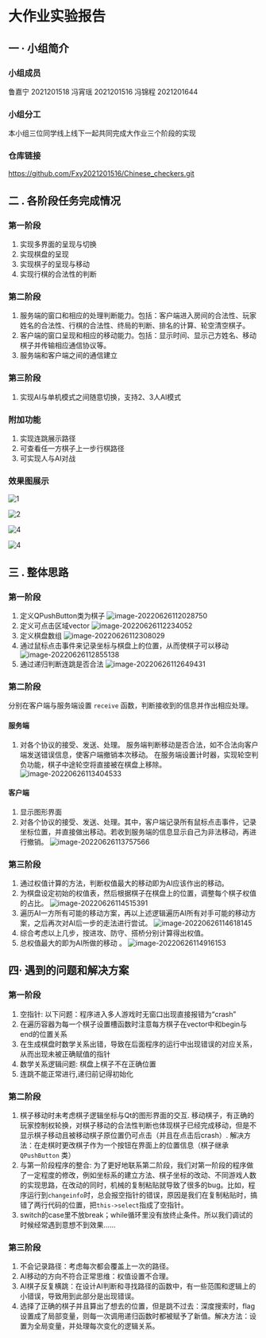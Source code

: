 # 大作业实验报告

## 一 · 小组简介

### 小组成员

鲁嘉宁 2021201518
冯宵瑶 2021201516
冯锦程 2021201644

### 小组分工

本小组三位同学线上线下一起共同完成大作业三个阶段的实现

### 仓库链接

<https://github.com/Fxy2021201516/Chinese_checkers.git>

## 二 . 各阶段任务完成情况

### 第一阶段

1. 实现多界面的呈现与切换
2. 实现棋盘的呈现
3. 实现棋子的呈现与移动
4. 实现行棋的合法性的判断

### 第二阶段

1. 服务端的窗口和相应的处理判断能力。包括：客户端进入房间的合法性、玩家姓名的合法性、行棋的合法性、终局的判断、排名的计算、轮空清空棋子。
2. 客户端的窗口呈现和相应的移动能力。包括：显示时间、显示己方姓名、移动棋子并传输相应通信协议等。
3. 服务端和客户端之间的通信建立

### 第三阶段

1. 实现AI与单机模式之间随意切换，支持2、3人AI模式

### 附加功能

1. 实现连跳展示路径
2. 可查看任一方棋子上一步行棋路径
3. 可实现人与AI对战

### 效果图展示

![1](./photo/1.png)

![2](./photo/2.png)

![4](./photo/4.png)

![4](./photo/4.png)

## 三 . 整体思路

### 第一阶段

1. 定义QPushButton类为棋子
![image-20220626112028750](./photo/image-20220626112028750.png)
2. 定义可点击区域vector
![image-20220626112234052](./photo/image-20220626112234052.png)
3. 定义棋盘数组
![image-20220626112308029](./photo/image-20220626112308029.png)
4. 通过鼠标点击事件来记录坐标与棋盘上的位置，从而使棋子可以移动
![image-20220626112855138](./photo/image-20220626112855138.png)
5. 通过递归判断连跳是否合法
![image-20220626112649431](./photo/image-20220626112649431.png)

### 第二阶段

分别在客户端与服务端设置 `receive` 函数，判断接收到的信息并作出相应处理。

#### 服务端

1. 对各个协议的接受、发送、处理。
服务端判断移动是否合法，如不合法向客户端发送错误信息，使客户端撤销本次移动。
在服务端设置计时器，实现轮空判负功能，棋子中途轮空将直接被在棋盘上移除。
![image-20220626113404533](./photo/image-20220626113404533.png)
   
#### 客户端

1. 显示图形界面
2. 对各个协议的接受、发送、处理。其中，客户端记录所有鼠标点击事件，记录坐标位置，并直接做出移动。若收到服务端的信息显示自己为非法移动，再进行撤销。
![image-20220626113757566](./photo/image-20220626113757566.png)

### 第三阶段

1. 通过权值计算的方法，判断权值最大的移动即为AI应该作出的移动。
2. 为棋盘设定初始的权值表，然后根据棋子在棋盘上的位置，调整每个棋子权值的占比。
![image-20220626114515391](./photo/image-20220626114515391.png)
3. 遍历AI一方所有可能的移动方案，再以上述逻辑遍历AI所有对手可能的移动方案，之后再次对AI后一步的走法进行尝试。
![image-20220626114618145](./photo/image-20220626114618145.png)
4. 综合考虑以上几步，按进攻、防守、搭桥分别计算得出权值。
5. 总权值最大的即为AI所做的移动  。
![image-20220626114916153](./photo/image-20220626114916153.png)

## 四· 遇到的问题和解决方案

### 第一阶段

1. 空指针: 以下问题：程序进入多人游戏时无窗口出现直接报错为“crash”
2. 在遍历容器为每一个棋子设置槽函数时注意每方棋子在vector中和begin与end的位置关系
3. 在生成棋盘时数学关系出错，导致在后面程序的运行中出现错误的对应关系，从而出现未被正确赋值的指针
4. 数学关系逻辑问题: 棋盘上棋子不在正确位置
5. 连跳不能正常进行,递归前记得初始化

### 第二阶段

1. 棋子移动时未考虑棋子逻辑坐标与Qt的图形界面的交互. 移动棋子，有正确的玩家控制权轮换，对棋子移动的合法性判断也体现棋子已经完成移动，但是不显示棋子移动且被移动棋子原位置仍可点击（并且在点击后crash）.  解决方法：在走棋时更改棋子作为一个按钮在界面上的位置信息（棋子继承 `QPushButton` 类）
2. 与第一阶段程序的整合: 为了更好地联系第二阶段，我们对第一阶段的程序做了一定程度的修改，例如坐标系的建立方法、棋子坐标的改动、不同游戏人数的实现思路，在改动的同时，机械的复制粘贴就导致了很多的bug。比如，程序运行到`changeinfo`时，总会报空指针的错误，原因是我们在复制粘贴时，搞错了两行代码的位置，把`this->select`指成了空指针。
3. switch的case里不放break；while循环里没有放终止条件。所以我们调试的时候经常遇到意想不到效果……

### 第三阶段

1. 不会记录路径：考虑每次都会覆盖上一次的路径。
2. AI移动的方向不符合正常思维：权值设置不合理。
3. AI棋子反复横跳：在设计AI判断和寻找路径的函数中，有一些范围和逻辑上的小错误，导致用到此部分是出现错误。
4. 选择了正确的棋子并且算出了想去的位置，但是跳不过去：深度搜索时，flag设置成了局部变量，则每一次调用递归函数时都被赋予了新值。解决方法：设置为全局变量，并处理每次变化的逻辑关系。
